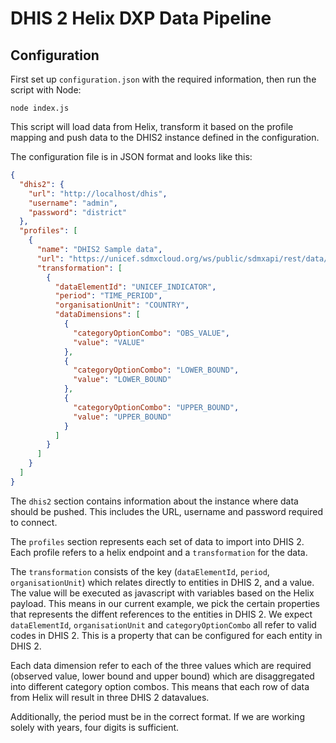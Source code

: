 # DHIS 2 Helix DXP Data Pipeline

## Configuration

First set up `configuration.json` with the required information, then run the script with Node:

    node index.js

This script will load data from Helix, transform it based on the profile mapping and push data to the DHIS2 instance defined in the configuration.

The configuration file is in JSON format and looks like this:

```json
{
  "dhis2": {
    "url": "http://localhost/dhis",
    "username": "admin",
    "password": "district"
  },
  "profiles": [
    {
      "name": "DHIS2 Sample data",
      "url": "https://unicef.sdmxcloud.org/ws/public/sdmxapi/rest/data/UNICEF_TEST",
      "transformation": [
        {
          "dataElementId": "UNICEF_INDICATOR",
          "period": "TIME_PERIOD",
          "organisationUnit": "COUNTRY",
          "dataDimensions": [
            {
              "categoryOptionCombo": "OBS_VALUE",
              "value": "VALUE"
            },
            {
              "categoryOptionCombo": "LOWER_BOUND",
              "value": "LOWER_BOUND"
            },
            {
              "categoryOptionCombo": "UPPER_BOUND",
              "value": "UPPER_BOUND"
            }
          ]
        }
      ]
    }
  ]
}
```

The `dhis2` section contains information about the instance where data should be pushed. This includes the URL, username and password required to connect.

The `profiles` section represents each set of data to import into DHIS 2. Each profile refers to a helix endpoint and a `transformation` for the data.

The `transformation` consists of the key (`dataElementId`, `period`, `organisationUnit`) which relates directly to entities in DHIS 2, and a value. The value will be executed as javascript with variables based on the Helix payload. This means in our current example, we pick the certain properties that represents the diffent references to the entities in DHIS 2. We expect `dataElementId`, `organisationUnit` and `categoryOptionCombo` all refer to valid codes in DHIS 2. This is a property that can be configured for each entity in DHIS 2.

Each data dimension refer to each of the three values which are required (observed value, lower bound and upper bound) which are disaggregated into different category option combos. This means that each row of data from Helix will result in three DHIS 2 datavalues.

Additionally, the period must be in the correct format. If we are working solely with years, four digits is sufficient.
